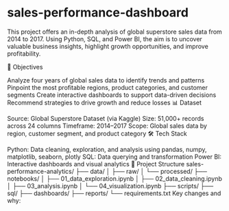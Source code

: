 # sales-performance-dashboard
This project offers an in-depth analysis of global superstore sales data from 2014 to 2017. Using Python, SQL, and Power BI, the aim is to uncover valuable business insights, highlight growth opportunities, and improve profitability.

🎯 Objectives

Analyze four years of global sales data to identify trends and patterns
Pinpoint the most profitable regions, product categories, and customer segments
Create interactive dashboards to support data-driven decisions
Recommend strategies to drive growth and reduce losses
📊 Dataset

Source: Global Superstore Dataset (via Kaggle)
Size: 51,000+ records across 24 columns
Timeframe: 2014–2017
Scope: Global sales data by region, customer segment, and product category
🛠️ Tech Stack

Python: Data cleaning, exploration, and analysis using pandas, numpy, matplotlib, seaborn, plotly
SQL: Data querying and transformation
Power BI: Interactive dashboards and visual analytics
📁 Project Structure
sales-performance-analytics/
├── data/
│   ├── raw/
│   └── processed/
├── notebooks/
│   ├── 01_data_exploration.ipynb
│   ├── 02_data_cleaning.ipynb
│   ├── 03_analysis.ipynb
│   └── 04_visualization.ipynb
├── scripts/
├── sql/
├── dashboards/
├── reports/
└── requirements.txt
Key changes and why:


